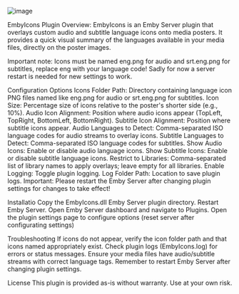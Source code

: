 ![image](https://github.com/user-attachments/assets/90ed1d7b-e0ed-46c6-94f4-4ffdd47aa9db)

EmbyIcons Plugin
Overview:
EmbyIcons is an Emby Server plugin that overlays custom audio and subtitle language icons onto media posters. It provides a quick visual summary of the languages available in your media files, directly on the poster images.

Important note:
Icons must be named eng.png for audio and srt.eng.png for subtitles, replace eng with your language code!
Sadly for now a server restart is needed for new settings to work.

Configuration Options
Icons Folder Path: Directory containing language icon PNG files named like eng.png for audio or srt.eng.png for subtitles.
Icon Size: Percentage size of icons relative to the poster's shorter side (e.g., 10%).
Audio Icon Alignment: Position where audio icons appear (TopLeft, TopRight, BottomLeft, BottomRight).
Subtitle Icon Alignment: Position where subtitle icons appear.
Audio Languages to Detect: Comma-separated ISO language codes for audio streams to overlay icons.
Subtitle Languages to Detect: Comma-separated ISO language codes for subtitles.
Show Audio Icons: Enable or disable audio language icons.
Show Subtitle Icons: Enable or disable subtitle language icons.
Restrict to Libraries: Comma-separated list of library names to apply overlays; leave empty for all libraries.
Enable Logging: Toggle plugin logging.
Log Folder Path: Location to save plugin logs.
Important:
Please restart the Emby Server after changing plugin settings for changes to take effect!

Installatio
Copy the EmbyIcons.dll Emby Server plugin directory.
Restart Emby Server.
Open Emby Server dashboard and navigate to Plugins.
Open the plugin settings page to configure options (reset server after configurating settings)

Troubleshooting
If icons do not appear, verify the icon folder path and that icons named appropriately exist.
Check plugin logs (EmbyIcons.log) for errors or status messages.
Ensure your media files have audio/subtitle streams with correct language tags.
Remember to restart Emby Server after changing plugin settings.

License
This plugin is provided as-is without warranty. Use at your own risk.
